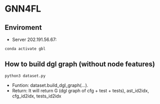 # GNN4FL
## Enviroment
- Server 202.191.56.67: 
```
conda activate gbl
```
## How to build dgl graph (without node features)
```
python3 dataset.py
```
- Funtion: dataset.build_dgl_graph(...). 
- Return: It will return G (dgl graph of cfg + test + tests), ast_id2idx, cfg_id2idx, tests_id2idx
